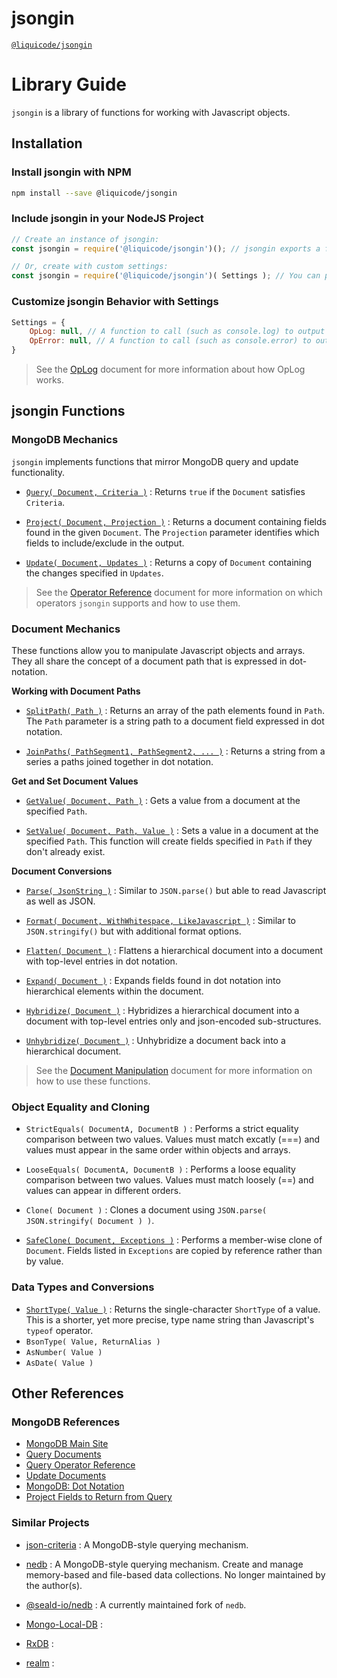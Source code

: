 # jsongin
[`@liquicode/jsongin`](https://github.com/liquicode/jsongin)


# Library Guide

`jsongin` is a library of functions for working with Javascript objects.


Installation
---------------------------------------------------------------------


### Install jsongin with NPM

```bash
npm install --save @liquicode/jsongin
```


### Include jsongin in your NodeJS Project

```js
// Create an instance of jsongin:
const jsongin = require('@liquicode/jsongin')(); // jsongin exports a function to call.

// Or, create with custom settings:
const jsongin = require('@liquicode/jsongin')( Settings ); // You can pass a Settings parameter.
```


### Customize jsongin Behavior with Settings

```js
Settings = {
	OpLog: null, // A function to call (such as console.log) to output OpLog messages.
	OpError: null, // A function to call (such as console.error) to output OpError messages.
}
```
> See the [OpLog](OpLog.md) document for more information about how OpLog works.


jsongin Functions
---------------------------------------------------------------------


### MongoDB Mechanics

`jsongin` implements functions that mirror MongoDB query and update functionality.

- [`Query( Document, Criteria )`](guides/jsongin/Query.md)
  : Returns `true` if the `Document` satisfies `Criteria`.

- [`Project( Document, Projection )`](guides/jsongin/Project.md)
  : Returns a document containing fields found in the given `Document`.
  The `Projection` parameter identifies which fields to include/exclude in the output.

- [`Update( Document, Updates )`](guides/jsongin/Update.md)
  : Returns a copy of `Document` containing the changes specified in `Updates`.

> See the [Operator Reference](guides/Operator%20Reference.md) document for more information on which
  operators `jsongin` supports and how to use them.


### Document Mechanics

These functions allow you to manipulate Javascript objects and arrays.
They all share the concept of a document path that is expressed in dot-notation.

**Working with Document Paths**

- [`SplitPath( Path )`](guides/jsongin/SplitPath.md)
  : Returns an array of the path elements found in `Path`.
  The `Path` parameter is a string path to a document field expressed in dot notation.

- [`JoinPaths( PathSegment1, PathSegment2, ... )`](guides/jsongin/JoinPaths.md)
  : Returns a string from a series a paths joined together in dot notation.

**Get and Set Document Values**

- [`GetValue( Document, Path )`](guides/jsongin/GetValue.md)
  : Gets a value from a document at the specified `Path`.

- [`SetValue( Document, Path, Value )`](guides/jsongin/SetValue.md)
  : Sets a value in a document at the specified `Path`.
  This function will create fields specified in `Path` if they don't already exist.

**Document Conversions**

- [`Parse( JsonString )`](guides/jsongin/Parse.md)
  : Similar to `JSON.parse()` but able to read Javascript as well as JSON.

- [`Format( Document, WithWhitespace, LikeJavascript )`](guides/jsongin/Format.md)
  : Similar to `JSON.stringify()` but with additional format options.

- [`Flatten( Document )`](guides/jsongin/Flatten.md)
  : Flattens a hierarchical document into a document with top-level entries in dot notation.

- [`Expand( Document )`](guides/jsongin/Expand.md)
  : Expands fields found in dot notation into hierarchical elements within the document.

- [`Hybridize( Document )`](guides/jsongin/Hybridize.md)
  : Hybridizes a hierarchical document into a document with top-level entries only and json-encoded sub-structures.

- [`Unhybridize( Document )`](guides/jsongin/Unhybridize.md)
  : Unhybridize a document back into a hierarchical document.

> See the [Document Manipulation](guides/Document%20Manipulation.md) document for more information on how to use these functions.


### Object Equality and Cloning

- `StrictEquals( DocumentA, DocumentB )`
  : Performs a strict equality comparison between two values.
  Values must match excatly (===) and values must appear in the same order within objects and arrays.

- `LooseEquals( DocumentA, DocumentB )`
  : Performs a loose equality comparison between two values.
  Values must match loosely (==) and values can appear in different orders.

- `Clone( Document )`
  : Clones a document using `JSON.parse( JSON.stringify( Document ) )`.

- [`SafeClone( Document, Exceptions )`](guides/jsongin/SafeClone.md)
  : Performs a member-wise clone of `Document`.
  Fields listed in `Exceptions` are copied by reference rather than by value.


### Data Types and Conversions

- [`ShortType( Value )`](guides/jsongin/ShortType.md)
  : Returns the single-character `ShortType` of a value.
  This is a shorter, yet more precise, type name string than Javascript's `typeof` operator.
- `BsonType( Value, ReturnAlias )`
- `AsNumber( Value )`
- `AsDate( Value )`


Other References
---------------------------------------------------------------------

### MongoDB References

- [MongoDB Main Site](https://www.mongodb.com/)
- [Query Documents](https://www.mongodb.com/docs/manual/tutorial/query-documents/)
- [Query Operator Reference](https://www.mongodb.com/docs/manual/reference/operator/query/)
- [Update Documents](https://www.mongodb.com/docs/manual/tutorial/update-documents/)
- [MongoDB: Dot Notation](https://www.mongodb.com/docs/manual/core/document/#std-label-document-dot-notation)
- [Project Fields to Return from Query](https://www.mongodb.com/docs/manual/tutorial/project-fields-from-query-results/)


### Similar Projects

- [json-criteria](https://www.npmjs.com/package/json-criteria) :
	A MongoDB-style querying mechanism.

- [nedb](https://www.npmjs.com/package/nedb) : 
	A MongoDB-style querying mechanism.
	Create and manage memory-based and file-based data collections.
	No longer maintained by the author(s).

- [@seald-io/nedb](https://www.npmjs.com/package/@seald-io/nedb) : 
	A currently maintained fork of `nedb`.

- [Mongo-Local-DB](https://www.npmjs.com/package/mongo-local-db) :

- [RxDB](https://www.npmjs.com/package/rxdb) :

- [realm](https://www.npmjs.com/package/realm) :

